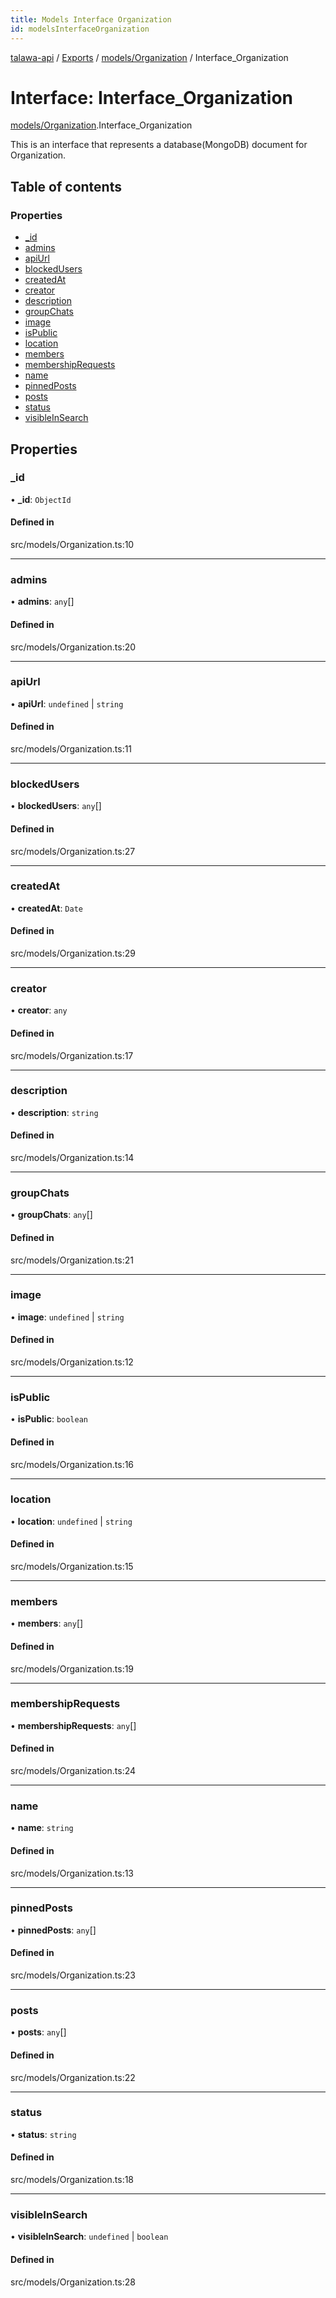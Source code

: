 ```yaml
---
title: Models Interface Organization
id: modelsInterfaceOrganization
---
```

[talawa-api](../README.md) / [Exports](../modules.md) / [models/Organization](../modules/models_Organization.md) / Interface\_Organization

# Interface: Interface\_Organization

[models/Organization](../modules/models_Organization.md).Interface_Organization

This is an interface that represents a database(MongoDB) document for Organization.

## Table of contents

### Properties

- [\_id](models_Organization.Interface_Organization.md#_id)
- [admins](models_Organization.Interface_Organization.md#admins)
- [apiUrl](models_Organization.Interface_Organization.md#apiurl)
- [blockedUsers](models_Organization.Interface_Organization.md#blockedusers)
- [createdAt](models_Organization.Interface_Organization.md#createdat)
- [creator](models_Organization.Interface_Organization.md#creator)
- [description](models_Organization.Interface_Organization.md#description)
- [groupChats](models_Organization.Interface_Organization.md#groupchats)
- [image](models_Organization.Interface_Organization.md#image)
- [isPublic](models_Organization.Interface_Organization.md#ispublic)
- [location](models_Organization.Interface_Organization.md#location)
- [members](models_Organization.Interface_Organization.md#members)
- [membershipRequests](models_Organization.Interface_Organization.md#membershiprequests)
- [name](models_Organization.Interface_Organization.md#name)
- [pinnedPosts](models_Organization.Interface_Organization.md#pinnedposts)
- [posts](models_Organization.Interface_Organization.md#posts)
- [status](models_Organization.Interface_Organization.md#status)
- [visibleInSearch](models_Organization.Interface_Organization.md#visibleinsearch)

## Properties

### \_id

• **\_id**: `ObjectId`

#### Defined in

src/models/Organization.ts:10

___

### admins

• **admins**: `any`[]

#### Defined in

src/models/Organization.ts:20

___

### apiUrl

• **apiUrl**: `undefined` \| `string`

#### Defined in

src/models/Organization.ts:11

___

### blockedUsers

• **blockedUsers**: `any`[]

#### Defined in

src/models/Organization.ts:27

___

### createdAt

• **createdAt**: `Date`

#### Defined in

src/models/Organization.ts:29

___

### creator

• **creator**: `any`

#### Defined in

src/models/Organization.ts:17

___

### description

• **description**: `string`

#### Defined in

src/models/Organization.ts:14

___

### groupChats

• **groupChats**: `any`[]

#### Defined in

src/models/Organization.ts:21

___

### image

• **image**: `undefined` \| `string`

#### Defined in

src/models/Organization.ts:12

___

### isPublic

• **isPublic**: `boolean`

#### Defined in

src/models/Organization.ts:16

___

### location

• **location**: `undefined` \| `string`

#### Defined in

src/models/Organization.ts:15

___

### members

• **members**: `any`[]

#### Defined in

src/models/Organization.ts:19

___

### membershipRequests

• **membershipRequests**: `any`[]

#### Defined in

src/models/Organization.ts:24

___

### name

• **name**: `string`

#### Defined in

src/models/Organization.ts:13

___

### pinnedPosts

• **pinnedPosts**: `any`[]

#### Defined in

src/models/Organization.ts:23

___

### posts

• **posts**: `any`[]

#### Defined in

src/models/Organization.ts:22

___

### status

• **status**: `string`

#### Defined in

src/models/Organization.ts:18

___

### visibleInSearch

• **visibleInSearch**: `undefined` \| `boolean`

#### Defined in

src/models/Organization.ts:28
